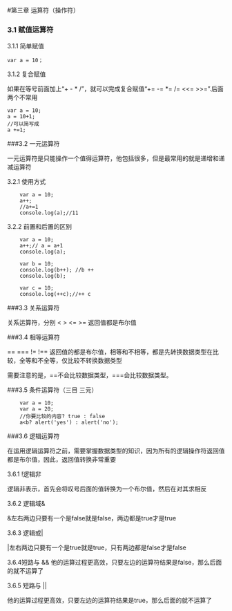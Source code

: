 #第三章  运算符（操作符）

### 3.1 赋值运算符 

3.1.1  简单赋值

    var a = 10；

3.1.2 复合赋值

如果在等号前面加上“+ - * /”，就可以完成复合赋值“+= -= *= /= <<= >>=”.后面两个不常用

    var a = 10;
    a = 10+1;
    //可以简写成
    a +=1;

###3.2 一元运算符

一元运算符是只能操作一个值得运算符，他包括很多，但是最常用的就是递增和递减运算符

3.2.1 使用方式

        var a = 10;
        a++;
        //a+=1
        console.log(a);//11

3.2.2 前置和后置的区别
   
        var a = 10;
        a++;// a = a+1
        console.log(a);

        var b = 10;
        console.log(b++); //b ++
        console.log(b);

        var c = 10;
        console.log(++c);//++ c

###3.3 关系运算符

关系运算符，分别 < > <= >= 返回值都是布尔值

###3.4 相等运算符

==  ===  !=  !== 返回值的都是布尔值，相等和不相等，都是先转换数据类型在比较，全等和不全等，仅比较不转换数据类型

需要注意的是，==不会比较数据类型，===会比较数据类型。

###3.5 条件运算符（三目 三元）

        var a = 10;
        var a = 20;
        //你要比较的内容? true : false
        a<b? alert('yes') : alert('no');

###3.6 逻辑运算符

在运用逻辑运算符之前，需要掌握数据类型的知识，因为所有的逻辑操作符返回值都是布尔值，因此，返回值转换非常重要

3.6.1 !逻辑非

逻辑非表示，首先会将叹号后面的值转换为一个布尔值，然后在对其求相反

3.6.2 逻辑域&

&左右两边只要有一个是false就是false，两边都是true才是true

3.6.3 逻辑或|

|左右两边只要有一个是true就是true，只有两边都是false才是false

3.6.4短路与 &&
他的运算过程更高效，只要左边的运算符结果是false，那么后面的就不运算了

3.6.5 短路与 ||

他的运算过程更高效，只要左边的运算符结果是true，那么后面的就不运算了